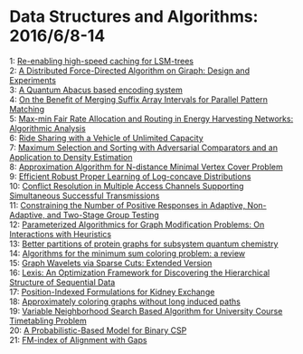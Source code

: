# Data Structures and Algorithms: 2016/6/8-14  
1: [Re-enabling high-speed caching for LSM-trees](https://doi.org/10.48550/arXiv.1606.02015)  
2: [A Distributed Force-Directed Algorithm on Giraph: Design and Experiments](https://doi.org/10.48550/arXiv.1606.02162)  
3: [A Quantum Abacus based encoding system](https://doi.org/10.48550/arXiv.1606.01824)  
4: [On the Benefit of Merging Suffix Array Intervals for Parallel Pattern  Matching](https://doi.org/10.48550/arXiv.1606.02465)  
5: [Max-min Fair Rate Allocation and Routing in Energy Harvesting Networks:  Algorithmic Analysis](https://doi.org/10.48550/arXiv.1406.3671)  
6: [Ride Sharing with a Vehicle of Unlimited Capacity](https://doi.org/10.48550/arXiv.1507.02414)  
7: [Maximum Selection and Sorting with Adversarial Comparators and an  Application to Density Estimation](https://doi.org/10.48550/arXiv.1606.02786)  
8: [Approximation Algorithm for N-distance Minimal Vertex Cover Problem](https://doi.org/10.48550/arXiv.1606.02889)  
9: [Efficient Robust Proper Learning of Log-concave Distributions](https://doi.org/10.48550/arXiv.1606.03077)  
10: [Conflict Resolution in Multiple Access Channels Supporting Simultaneous  Successful Transmissions](https://doi.org/10.48550/arXiv.1606.03198)  
11: [Constraining the Number of Positive Responses in Adaptive, Non-Adaptive,  and Two-Stage Group Testing](https://doi.org/10.48550/arXiv.1606.03200)  
12: [Parameterized Algorithmics for Graph Modification Problems: On  Interactions with Heuristics](https://doi.org/10.48550/arXiv.1606.03268)  
13: [Better partitions of protein graphs for subsystem quantum chemistry](https://doi.org/10.48550/arXiv.1606.03427)  
14: [Algorithms for the minimum sum coloring problem: a review](https://doi.org/10.48550/arXiv.1505.00449)  
15: [Graph Wavelets via Sparse Cuts: Extended Version](https://doi.org/10.48550/arXiv.1602.03320)  
16: [Lexis: An Optimization Framework for Discovering the Hierarchical  Structure of Sequential Data](https://doi.org/10.48550/arXiv.1602.05561)  
17: [Position-Indexed Formulations for Kidney Exchange](https://doi.org/10.48550/arXiv.1606.01623)  
18: [Approximately coloring graphs without long induced paths](https://doi.org/10.48550/arXiv.1606.02967)  
19: [Variable Neighborhood Search Based Algorithm for University Course  Timetabling Problem](https://doi.org/10.48550/arXiv.1606.03680)  
20: [A Probabilistic-Based Model for Binary CSP](https://doi.org/10.48550/arXiv.1606.03894)  
21: [FM-index of Alignment with Gaps](https://doi.org/10.48550/arXiv.1606.03897)  